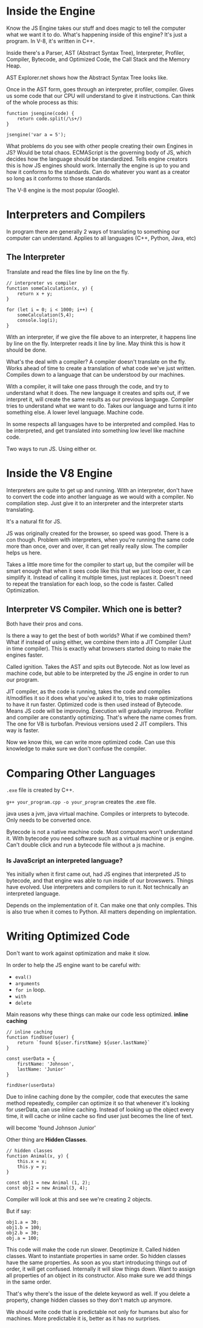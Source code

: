 # Inside the Engine

Know the JS Engine takes our stuff and does magic to tell the computer what we want it to do. What's happening inside of this engine? It's just a program. In V-8, it's written in C++. 

Inside there's a Parser, AST (Abstract Syntax Tree), Interpreter, Profiler, Compiler, Bytecode, and Optimized Code, the Call Stack and the Memory Heap. 

AST Explorer.net shows how the Abstract Syntax Tree looks like. 

Once in the AST form, goes through an interpreter, profiler, compiler. Gives us some code that our CPU will understand to give it instructions. Can think of the whole process as this:

```
function jsengine(code) {
    return code.split(/\s+/)
}

jsengine('var a = 5');
```

What problems do you see with other people creating their own Engines in JS? Would be total chaos. ECMAScript is the governing body of JS, which decides how the language should be standardized. Tells engine creators this is how JS engines should work. Internally the engine is up to you and how it conforms to the standards. Can do whatever you want as a creator so long as it conforms to those standards. 

The V-8 engine is the most popular (Google). 

# Interpreters and Compilers 

In program there are generally 2 ways of translating to something our computer can understand. Applies to all languages (C++, Python, Java, etc)

## The Interpreter 

Translate and read the files line by line on the fly. 

```
// interpreter vs compiler 
function someCalculation(x, y) {
    return x + y;
}

for (let i = 0; i < 1000; i++) {
    someCalculation(5,4);
    console.log(i);
}
```

With an interpreter, if we give the file above to an interpreter, it happens line by line on the fly. Interpreter reads it line by line. May think this is how it should be done. 

What's the deal with a compiler? A compiler doesn't translate on the fly. Works ahead of time to create a translation of what code we've just written. Compiles down to a language that can be understood by our machines. 

With a compiler, it will take one pass through the code, and try to understand what it does. The new language it creates and spits out, if we interpret it, will create the same results as our previous language. Compiler tries to understand what we want to do. Takes our language and turns it into something else. A lower level language. Machine code. 

In some respects all languages have to be interpreted and compiled. Has to be interpreted, and get translated into something low level like machine code. 

Two ways to run JS. Using either or. 

# Inside the V8 Engine 

Interpreters are quite to get up and running. With an interpreter, don't have to convert the code into another language as we would with a compiler. No compilation step. Just give it to an interpreter and the interpreter starts translating. 

It's a natural fit for JS. 

JS was originally created for the browser, so speed was good. There is a con though. Problem with interpreters, when you're running the same code more than once, over and over, it can get really really slow. The compiler helps us here. 

Takes a little more time for the compiler to start up, but the compiler will be smart enough that when it sees code like this that we just loop over, it can simplify it. Instead of calling it multiple times, just replaces it. Doesn't need to repeat the translation for each loop, so the code is faster. Called Optimization. 

## Interpreter VS Compiler. Which one is better? 
Both have their pros and cons. 

Is there a way to get the best of both worlds? What if we combined them? What if instead of using either, we combine them into a JIT Compiler (Just in time compiler). This is exactly what browsers started doing to make the engines faster. 

Called ignition. Takes the AST and spits out Bytecode. Not as low level as machine code, but able to be interpreted by the JS engine in order to run our program. 

JIT compiler, as the code is running, takes the code and compiles it/modifies it so it does what you've asked it to, tries to make optimizations to have it run faster. Optimized code is then used instead of Bytecode. Means JS code will be improving. Execution will gradually improve. Profiler and compiler are constantly optimizing. That's where the name comes from. The one for V8 is turbofan. Previous versions used 2 JIT compilers. This way is faster.

Now we know this, we can write more optimized code. Can use this knowledge to make sure we don't confuse the compiler. 

# Comparing Other Languages 

`.exe` file is created by C++. 

`g++ your_program.cpp -o your_program` creates the .exe file. 

java uses a jvm, java virtual machine. Compiles or interprets to bytecode. Only needs to be converted once. 

Bytecode is not a native machine code. Most computers won't understand it. With bytecode you need software such as a virtual machine or js engine. Can't double click and run a bytecode file without a js machine. 

### Is JavaScript an interpreted language? 
Yes initially when it first came out, had JS engines that interpreted JS to bytecode, and that engine was able to run inside of our browswers. Things have evolved. Use interpreters and compilers to run it. Not technically an interpreted language. 

Depends on the implementation of it. Can make one that only compiles. This is also true when it comes to Python. All matters depending on implentation. 

# Writing Optimized Code

Don't want to work against optimization and make it slow. 

In order to help the JS engine want to be careful with: 

- `eval()`
- `arguments`
- `for in` loop. 
- `with` 
- `delete` 

Main reasons why these things can make our code less optimized. **inline caching**

```
// inline caching 
function findUser(user) {
    return `found ${user.firstName} ${user.lastName}`
}

const userData = {
    firstName: 'Johnson',
    lastName: 'Junior'
}

findUser(userData)
```

Due to inline caching done by the compiler, code that executes the same method repeatedly, compiler can optimize it so that whenever it's looking for userData, can use inline caching. Instead of looking up the object every time, it will cache or inline cache so find user just becomes the line of text. 

will become 'found Johnson Junior' 

Other thing are **Hidden Classes**. 

```
// hidden classes 
function Animal(x, y) {
    this.x = x;
    this.y = y;
}

const obj1 = new Animal (1, 2);
const obj2 = new Animal(3, 4);
```

Compiler will look at this and see we're creating 2 objects. 

But if say:

```
obj1.a = 30;
obj1.b = 100;
obj2.b = 30;
obj.a = 100;
```

This code will make the code run slower. Deoptimize it. Called hidden classes. Want to instantiate properties in same order. So hidden classes have the same properties. As soon as you start introducing things out of order, it will get confused. Internally it will slow things down. Want to assign all properties of an object in its constructor. Also make sure we add things in the same order. 

That's why there's the issue of the delete keyword as well. If you delete a property, change hidden classes so they don't match up anymore.

We should write code that is predictable not only for humans but also for machines. More predictable it is, better as it has no surprises. 